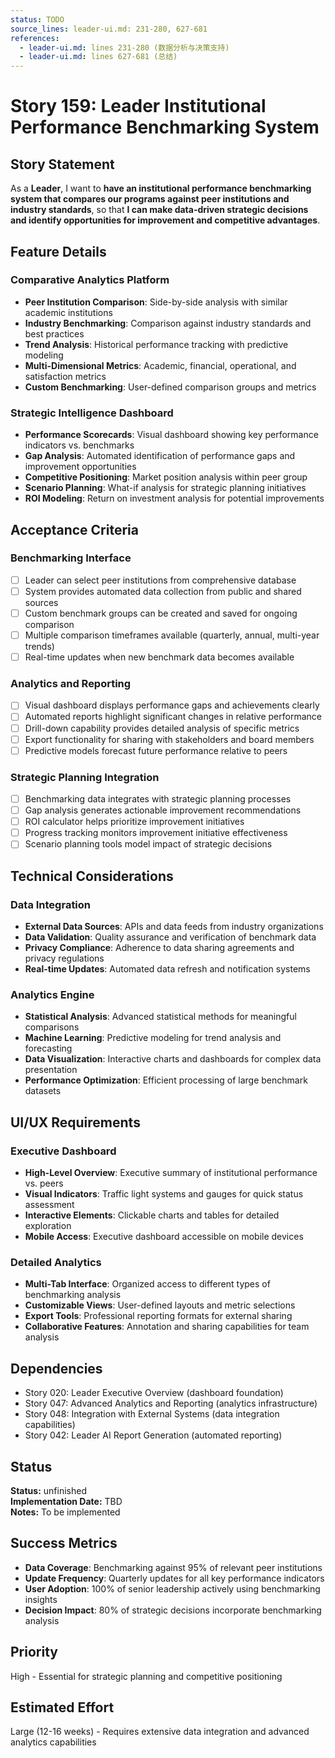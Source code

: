 ```yaml
---
status: TODO
source_lines: leader-ui.md: 231-280, 627-681
references:
  - leader-ui.md: lines 231-280 (数据分析与决策支持)
  - leader-ui.md: lines 627-681 (总结)
---
```


# Story 159: Leader Institutional Performance Benchmarking System

## Story Statement
As a **Leader**, I want to **have an institutional performance benchmarking system that compares our programs against peer institutions and industry standards**, so that **I can make data-driven strategic decisions and identify opportunities for improvement and competitive advantages**.

## Feature Details

### Comparative Analytics Platform
- **Peer Institution Comparison**: Side-by-side analysis with similar academic institutions
- **Industry Benchmarking**: Comparison against industry standards and best practices
- **Trend Analysis**: Historical performance tracking with predictive modeling
- **Multi-Dimensional Metrics**: Academic, financial, operational, and satisfaction metrics
- **Custom Benchmarking**: User-defined comparison groups and metrics

### Strategic Intelligence Dashboard
- **Performance Scorecards**: Visual dashboard showing key performance indicators vs. benchmarks
- **Gap Analysis**: Automated identification of performance gaps and improvement opportunities
- **Competitive Positioning**: Market position analysis within peer group
- **Scenario Planning**: What-if analysis for strategic planning initiatives
- **ROI Modeling**: Return on investment analysis for potential improvements

## Acceptance Criteria

### Benchmarking Interface
- [ ] Leader can select peer institutions from comprehensive database
- [ ] System provides automated data collection from public and shared sources
- [ ] Custom benchmark groups can be created and saved for ongoing comparison
- [ ] Multiple comparison timeframes available (quarterly, annual, multi-year trends)
- [ ] Real-time updates when new benchmark data becomes available

### Analytics and Reporting
- [ ] Visual dashboard displays performance gaps and achievements clearly
- [ ] Automated reports highlight significant changes in relative performance
- [ ] Drill-down capability provides detailed analysis of specific metrics
- [ ] Export functionality for sharing with stakeholders and board members
- [ ] Predictive models forecast future performance relative to peers

### Strategic Planning Integration
- [ ] Benchmarking data integrates with strategic planning processes
- [ ] Gap analysis generates actionable improvement recommendations
- [ ] ROI calculator helps prioritize improvement initiatives
- [ ] Progress tracking monitors improvement initiative effectiveness
- [ ] Scenario planning tools model impact of strategic decisions

## Technical Considerations

### Data Integration
- **External Data Sources**: APIs and data feeds from industry organizations
- **Data Validation**: Quality assurance and verification of benchmark data
- **Privacy Compliance**: Adherence to data sharing agreements and privacy regulations
- **Real-time Updates**: Automated data refresh and notification systems

### Analytics Engine
- **Statistical Analysis**: Advanced statistical methods for meaningful comparisons
- **Machine Learning**: Predictive modeling for trend analysis and forecasting
- **Data Visualization**: Interactive charts and dashboards for complex data presentation
- **Performance Optimization**: Efficient processing of large benchmark datasets

## UI/UX Requirements

### Executive Dashboard
- **High-Level Overview**: Executive summary of institutional performance vs. peers
- **Visual Indicators**: Traffic light systems and gauges for quick status assessment
- **Interactive Elements**: Clickable charts and tables for detailed exploration
- **Mobile Access**: Executive dashboard accessible on mobile devices

### Detailed Analytics
- **Multi-Tab Interface**: Organized access to different types of benchmarking analysis
- **Customizable Views**: User-defined layouts and metric selections
- **Export Tools**: Professional reporting formats for external sharing
- **Collaborative Features**: Annotation and sharing capabilities for team analysis

## Dependencies
- Story 020: Leader Executive Overview (dashboard foundation)
- Story 047: Advanced Analytics and Reporting (analytics infrastructure)
- Story 048: Integration with External Systems (data integration capabilities)
- Story 042: Leader AI Report Generation (automated reporting)


## Status
**Status:** unfinished  
**Implementation Date:** TBD  
**Notes:** To be implemented
## Success Metrics
- **Data Coverage**: Benchmarking against 95% of relevant peer institutions
- **Update Frequency**: Quarterly updates for all key performance indicators
- **User Adoption**: 100% of senior leadership actively using benchmarking insights
- **Decision Impact**: 80% of strategic decisions incorporate benchmarking analysis

## Priority
High - Essential for strategic planning and competitive positioning

## Estimated Effort
Large (12-16 weeks) - Requires extensive data integration and advanced analytics capabilities
